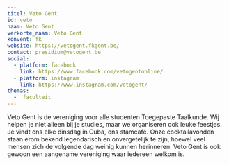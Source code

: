 ```yaml
---
titel: Veto Gent
id: veto
naam: Veto Gent
verkorte_naam: Veto Gent
konvent: fk
website: https://vetogent.fkgent.be/
contact: presidium@vetogent.be
social:
  - platform: facebook
    link: https://www.facebook.com/vetogentonline/
  - platform: instagram
    link: https://www.instagram.com/vetogent/
themas:
  -  faculteit
---
```

Veto Gent is de vereniging voor alle studenten Toegepaste Taalkunde. Wij helpen je niet alleen bij je studies, maar we organiseren ook leuke feestjes. Je vindt ons elke dinsdag in Cuba, ons stamcafé. Onze cocktailavonden staan erom bekend legendarisch en onvergetelijk te zijn, hoewel veel mensen zich de volgende dag weinig kunnen herinneren. Veto Gent is ook gewoon een aangename vereniging waar iedereen welkom is.
